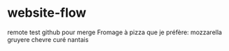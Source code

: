 # website-flow
remote test github pour merge
Fromage à pizza que je préfère:
    mozzarella
    gruyere
    chevre
    curé nantais

